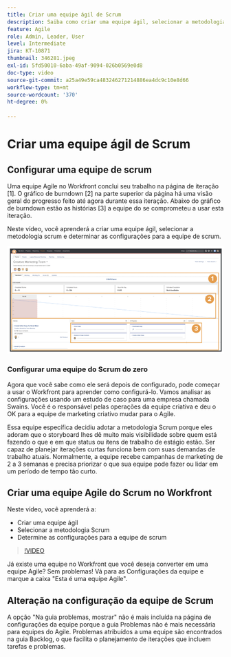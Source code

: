 ```yaml
---
title: Criar uma equipe ágil de Scrum
description: Saiba como criar uma equipe ágil, selecionar a metodologia Scrum e determinar as configurações para a equipe de Scrum.
feature: Agile
role: Admin, Leader, User
level: Intermediate
jira: KT-10871
thumbnail: 346281.jpeg
exl-id: 5fd50010-6aba-49af-9094-026b0569e0d8
doc-type: video
source-git-commit: a25a49e59ca483246271214886ea4dc9c10e8d66
workflow-type: tm+mt
source-wordcount: '370'
ht-degree: 0%

---
```


# Criar uma equipe ágil de Scrum

## Configurar uma equipe de scrum

Uma equipe Agile no Workfront conclui seu trabalho na página de iteração [1]. O gráfico de burndown [2] na parte superior da página há uma visão geral do progresso feito até agora durante essa iteração. Abaixo do gráfico de burndown estão as histórias [3] a equipe do se comprometeu a usar esta iteração.

Neste vídeo, você aprenderá a criar uma equipe ágil, selecionar a metodologia scrum e determinar as configurações para a equipe de scrum.

![Página Equipes](assets/scrum-agile-team-page.png)

### Configurar uma equipe do Scrum do zero

Agora que você sabe como ele será depois de configurado, pode começar a usar o Workfront para aprender como configurá-lo. Vamos analisar as configurações usando um estudo de caso para uma empresa chamada Swains. Você é o responsável pelas operações da equipe criativa e deu o OK para a equipe de marketing criativo mudar para o Agile.


Essa equipe específica decidiu adotar a metodologia Scrum porque eles adoram que o storyboard lhes dê muito mais visibilidade sobre quem está fazendo o que e em que status ou itens de trabalho de estágio estão. Ser capaz de planejar iterações curtas funciona bem com suas demandas de trabalho atuais. Normalmente, a equipe recebe campanhas de marketing de 2 a 3 semanas e precisa priorizar o que sua equipe pode fazer ou lidar em um período de tempo tão curto.

## Criar uma equipe Agile do Scrum no Workfront

Neste vídeo, você aprenderá a:

- Criar uma equipe ágil
- Selecionar a metodologia Scrum
- Determine as configurações para a equipe de scrum

>[!VIDEO](https://video.tv.adobe.com/v/346281/?quality=12&learn=on)

Já existe uma equipe no Workfront que você deseja converter em uma equipe Agile? Sem problemas! Vá para as Configurações da equipe e marque a caixa &quot;Esta é uma equipe Agile&quot;.



## Alteração na configuração da equipe de Scrum

A opção &quot;Na guia problemas, mostrar&quot; não é mais incluída na página de configurações da equipe porque a guia Problemas não é mais necessária para equipes do Agile. Problemas atribuídos a uma equipe são encontrados na guia Backlog, o que facilita o planejamento de iterações que incluem tarefas e problemas.
